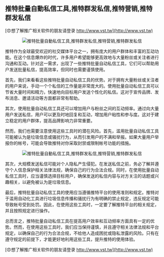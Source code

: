 ## **推特批量自動私信工具,推特群发私信,推特营销,推特群发私信**

[😍想了解推广相关软件的朋友请登录 http://www.vst.tw](http://www.vst.tw)

 <center><img src="https://vst.tw/MP4/tuiguang/png/2.png" alt="推特批量自動私信工具,推特群发私信,推特营销,推特群发私信"></center>

推特作为全球最受欢迎的社交媒体平台之一，拥有庞大的用户群体和丰富的互动功能。在这个信息爆炸的时代，许多用户希望能够更高效地与大量粉丝或关注者进行沟通和互动。针对这一需求，出现了一些推特批量自动私信工具，它们可以帮助用户发送批量私信，提高效率，但同时也需要谨慎使用。

首先，我们来看看这些推特批量自动私信工具的优势。对于拥有大量粉丝或关注者的用户来说，手动一个个私信的工作量是非常庞大的。使用批量自动私信工具可以节省大量时间和精力，快速地向目标用户发送个性化的私信。这对于宣传品牌、发布消息、邀请活动等方面都非常有帮助。

其次，使用批量自动私信工具还可以增加用户与粉丝之间的互动频率。通过向大量用户发送私信，用户可以更及时地回复和互动，增加用户粘性和参与度。这对于建立稳定的用户群体，提高品牌影响力非常重要。

然而，我们也需要注意使用这些工具时的潜在风险。首先，滥用批量自动私信工具可能被认为是垃圾信息或骚扰行为，从而引发用户的不满和举报。如果大量用户举报你的帐号，可能会导致推特对你采取封禁或限制帐号功能的措施。

 <center><img src="https://vst.tw/MP4/tuiguang/png/0.png" alt="推特批量自動私信工具,推特群发私信,推特营销,推特群发私信"></center>

其次，大规模发送私信可能对个人隐私产生侵犯。在发送私信之前，务必了解并遵守个人信息保护相关法律法规，确保自己的行为合法合规。同时，在使用批量自动私信工具时，应当谨慎选择目标用户，确保发送的私信内容与对方关注的话题或兴趣相关，以避免被认为是垃圾信息。

最后，推特批量自动私信工具的使用应当遵循推特平台的使用准则和规定。推特对于滥用自动化工具进行垃圾信息传播和骚扰行为有明确的禁止规定，违反规定可能导致帐号受到处罚。因此，在使用这些工具时，一定要了解推特平台的相关规定，并且按照规定进行操作。

总而言之，推特批量自动私信工具在提高用户效率和互动频率方面具有一定的优势。然而，在使用这些工具时，我们应当保持谨慎，并且遵守相关法律法规和平台规定，以确保自己的行为合法合规，不给他人造成困扰或隐私泄露的风险。只有在遵守规定的前提下，才能更好地利用这些工具，提升推特的使用体验。

[😍想了解推广相关软件的朋友请登录 http://www.vst.tw](http://www.vst.tw)



